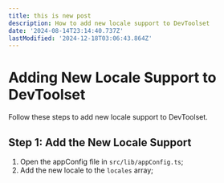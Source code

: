 ```yaml
---
title: this is new post
description: How to add new locale support to DevToolset
date: '2024-08-14T23:14:40.737Z'
lastModified: '2024-12-18T03:06:43.864Z'
---
```


# Adding New Locale Support to DevToolset

Follow these steps to add new locale support to DevToolset.

## Step 1: Add the New Locale Support

1. Open the appConfig file in `src/lib/appConfig.ts`;
2. Add the new locale to the `locales` array;
